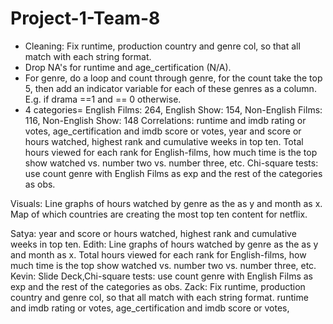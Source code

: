 # Project-1-Team-8
- Cleaning: Fix runtime, production country and genre col, so that all match with each string format.
- Drop NA's for runtime and age_certification (N/A). 
- For genre, do a loop and count through genre, for the count take the top 5, then add an indicator variable for 
    each of these genres as a column. E.g. if drama ==1 and == 0 otherwise. 
- 4 categories= English Films: 264, English Show: 154, Non-English Films: 116, Non-English Show: 148
Correlations: runtime and imdb rating or votes, age_certification and imdb score or votes, year and score or hours watched, highest rank and cumulative weeks in top ten.
Total hours viewed for each rank for English-films, how much time is the top show watched vs. number two vs. number three, etc.
Chi-square tests: use count genre with English Films as exp and the rest of the categories as obs.

Visuals:
Line graphs of hours watched by genre as the as y and month as x.
Map of which countries are creating the most top ten content for netflix. 

Satya: year and score or hours watched, highest rank and cumulative weeks in top ten.
Edith: Line graphs of hours watched by genre as the as y and month as x. Total hours viewed for each rank for English-films, how much time is the top show watched vs. number two vs. number three, etc.
Kevin: Slide Deck,Chi-square tests: use count genre with English Films as exp and the rest of the categories as obs.
Zack: Fix runtime, production country and genre col, so that all match with each string format. runtime and imdb rating or votes, age_certification and imdb score or votes, 


